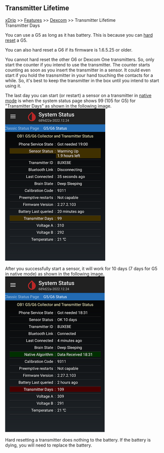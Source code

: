## Transmitter Lifetime
[xDrip](../README.md) >> [Features](./Features_page) >> [Dexcom](./Dexcom_page) >> Transmitter Lifetime  
  Transmitter Days  
  
You can use a G5 as long as it has battery.  This is because you can [hard reset](./Hard-Reset.md) a G5.  
  
You can also hard reset a G6 if its firmware is 1.6.5.25 or older.  
  
You cannot hard reset the other G6 or Dexcom One transmitters.  So, only start the counter if you intend to use the transmitter.  The counter starts counting as soon as you insert the transmitter in a sensor.   It could even start if you hold the trasnsmitter in your hand touching the contacts for a while.  So, it's best to keep the transmitter in the box until you intend to start using it.  
  
The last day you can start (or restart) a sensor on a transmitter in [native mode](./Native-Algorithm.md) is when the system status page shows 99 (105 for G5) for "Transmitter Days" as shown in the following image.  
![](./images/G6TX_LastsDay.png)  
  
After you successfully start a sensor, it will work for 10 days (7 days for G5 in native mode) as shown in the following image.  
![](./images/G6TX_LastsDay10.png)  
  
Hard resetting a transmitter does nothing to the battery.  If the battery is dying, you will need to replace the battery.  
  
